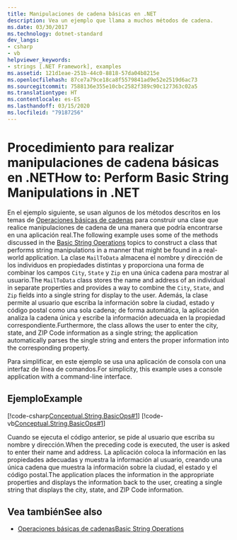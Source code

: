 ```yaml
---
title: Manipulaciones de cadena básicas en .NET
description: Vea un ejemplo que llama a muchos métodos de cadena.
ms.date: 03/30/2017
ms.technology: dotnet-standard
dev_langs:
- csharp
- vb
helpviewer_keywords:
- strings [.NET Framework], examples
ms.assetid: 121d1eae-251b-44c0-8818-57da04b8215e
ms.openlocfilehash: 87ce7a79ce18ca8f5579841ad9e52e2519d6ac73
ms.sourcegitcommit: 7588136e355e10cbc2582f389c90c127363c02a5
ms.translationtype: HT
ms.contentlocale: es-ES
ms.lasthandoff: 03/15/2020
ms.locfileid: "79187256"
---
```

# <a name="how-to-perform-basic-string-manipulations-in-net"></a><span data-ttu-id="17e56-103">Procedimiento para realizar manipulaciones de cadena básicas en .NET</span><span class="sxs-lookup"><span data-stu-id="17e56-103">How to: Perform Basic String Manipulations in .NET</span></span>

<span data-ttu-id="17e56-104">En el ejemplo siguiente, se usan algunos de los métodos descritos en los temas de [Operaciones básicas de cadenas](../../../docs/standard/base-types/basic-string-operations.md) para construir una clase que realice manipulaciones de cadena de una manera que podría encontrarse en una aplicación real.</span><span class="sxs-lookup"><span data-stu-id="17e56-104">The following example uses some of the methods discussed in the [Basic String Operations](../../../docs/standard/base-types/basic-string-operations.md) topics to construct a class that performs string manipulations in a manner that might be found in a real-world application.</span></span> <span data-ttu-id="17e56-105">La clase `MailToData` almacena el nombre y dirección de los individuos en propiedades distintas y proporciona una forma de combinar los campos `City`, `State` y `Zip` en una única cadena para mostrar al usuario.</span><span class="sxs-lookup"><span data-stu-id="17e56-105">The `MailToData` class stores the name and address of an individual in separate properties and provides a way to combine the `City`, `State`, and `Zip` fields into a single string for display to the user.</span></span> <span data-ttu-id="17e56-106">Además, la clase permite al usuario que escriba la información sobre la ciudad, estado y código postal como una sola cadena; de forma automática, la aplicación analiza la cadena única y escribe la información adecuada en la propiedad correspondiente.</span><span class="sxs-lookup"><span data-stu-id="17e56-106">Furthermore, the class allows the user to enter the city, state, and ZIP Code information as a single string; the application automatically parses the single string and enters the proper information into the corresponding property.</span></span>  
  
<span data-ttu-id="17e56-107">Para simplificar, en este ejemplo se usa una aplicación de consola con una interfaz de línea de comandos.</span><span class="sxs-lookup"><span data-stu-id="17e56-107">For simplicity, this example uses a console application with a command-line interface.</span></span>  
  
## <a name="example"></a><span data-ttu-id="17e56-108">Ejemplo</span><span class="sxs-lookup"><span data-stu-id="17e56-108">Example</span></span>  

[!code-csharp[Conceptual.String.BasicOps#1](../../../samples/snippets/csharp/VS_Snippets_CLR/conceptual.string.basicops/cs/basicops.cs#1)]
[!code-vb[Conceptual.String.BasicOps#1](../../../samples/snippets/visualbasic/VS_Snippets_CLR/conceptual.string.basicops/vb/basicops.vb#1)]  
  
<span data-ttu-id="17e56-109">Cuando se ejecuta el código anterior, se pide al usuario que escriba su nombre y dirección.</span><span class="sxs-lookup"><span data-stu-id="17e56-109">When the preceding code is executed, the user is asked to enter their name and address.</span></span> <span data-ttu-id="17e56-110">La aplicación coloca la información en las propiedades adecuadas y muestra la información al usuario, creando una única cadena que muestra la información sobre la ciudad, el estado y el código postal.</span><span class="sxs-lookup"><span data-stu-id="17e56-110">The application places the information in the appropriate properties and displays the information back to the user, creating a single string that displays the city, state, and ZIP Code information.</span></span>  
  
## <a name="see-also"></a><span data-ttu-id="17e56-111">Vea también</span><span class="sxs-lookup"><span data-stu-id="17e56-111">See also</span></span>

- [<span data-ttu-id="17e56-112">Operaciones básicas de cadenas</span><span class="sxs-lookup"><span data-stu-id="17e56-112">Basic String Operations</span></span>](../../../docs/standard/base-types/basic-string-operations.md)
